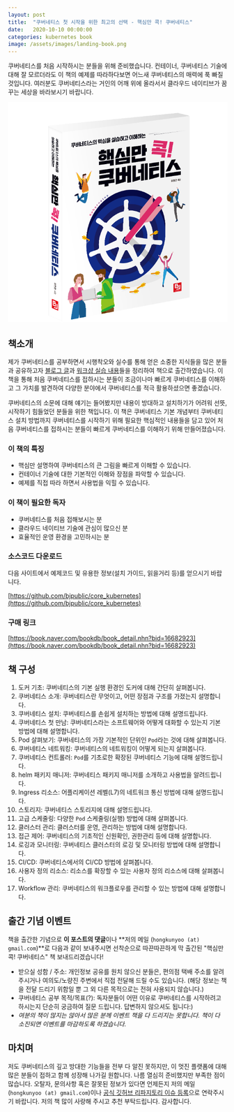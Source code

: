 ```yaml
---
layout: post
title:  "쿠버네티스 첫 시작을 위한 최고의 선택 - 핵심만 콕! 쿠버네티스"
date:   2020-10-10 00:00:00
categories: kubernetes book
image: /assets/images/landing-book.png
---
```

쿠버네티스를 처음 시작하시는 분들을 위해 준비했습니다. 컨테이너, 쿠버네티스 기술에 대해 잘 모르더라도 이 책의 예제를 따라하다보면 어느새 쿠버네티스의 매력에 푹 빠질 것입니다. 여러분도 쿠버네티스라는 거인의 어깨 위에 올라서서 클라우드 네이티브가 꿈꾸는 세상을 바라보시기 바랍니다.

![책소개](/assets/images/book-img.png)

## 책소개

제가 쿠버네티스를 공부하면서 시행착오와 실수를 통해 얻은 소중한 지식들을 많은 분들과 공유하고자 [블로그 글](https://coffeewhale.com)과 [워크샵 실습 내용](https://github.com/hongkunyoo/docker-k8s-workshop)들을 정리하여 책으로 출간하였습니다. 이 책을 통해 처음 쿠버네티스를 접하시는 분들이 조금이나마 빠르게 쿠버네티스를 이해하고 그 가치를 발견하여 다양한 분야에서 쿠버네티스를 적극 활용하셨으면 좋겠습니다.

쿠버네티스의 소문에 대해 얘기는 들어봤지만 내용이 방대하고 설치하기가 어려워 선뜻, 시작하기 힘들었던 분들을 위한 책입니다. 이 책은 쿠버네티스 기본 개념부터 쿠버네티스 설치 방법까지 쿠버네티스를 시작하기 위해 필요한 핵심적인 내용들을 담고 있어 처음 쿠버네티스를 접하시는 분들이 빠르게 쿠버네티스를 이해하기 위해 만들어졌습니다.


### 이 책의 특징 
- 핵심만 설명하여 쿠버네티스의 큰 그림을 빠르게 이해할 수 있습니다.
- 컨테이너 기술에 대한 기본적인 이해와 장점을 파악할 수 있습니다.
- 예제를 직접 따라 하면서 사용법을 익힐 수 있습니다.

### 이 책이 필요한 독자 
- 쿠버네티스를 처음 접해보시는 분
- 클라우드 네이티브 기술에 관심이 많으신 분
- 효율적인 운영 환경을 고민하시는 분

### 소스코드 다운로드

다음 사이트에서 예제코드 및 유용한 정보(설치 가이드, 읽을거리 등)를 얻으시기 바랍니다.

[https://github.com/bjpublic/core_kubernetes](https://github.com/bjpublic/core_kubernetes)


### 구매 링크

[https://book.naver.com/bookdb/book_detail.nhn?bid=16682923](https://book.naver.com/bookdb/book_detail.nhn?bid=16682923)


## 책 구성

1. 도커 기초: 쿠버네티스의 기본 실행 환경인 도커에 대해 간단히 살펴봅니다.
2. 쿠버네티스 소개: 쿠버네티스란 무엇이고, 어떤 장점과 구조를 가졌는지 설명합니다.
3. 쿠버네티스 설치: 쿠버네티스를 손쉽게 설치하는 방법에 대해 설명드립니다.
4. 쿠버네티스 첫 만남: 쿠버네티스라는 소프트웨어와 어떻게 대화할 수 있는지 기본 방법에 대해 설명합니다.
5. Pod 살펴보기: 쿠버네티스의 가장 기본적인 단위인 `Pod`라는 것에 대해 살펴봅니다.
6. 쿠버네티스 네트워킹: 쿠버네티스의 네트워킹이 어떻게 되는지 살펴봅니다.
7. 쿠버네티스 컨트롤러: `Pod`를 기초로한 확장된 쿠버네티스 기능에 대해 설명드립니다.
8. helm 패키지 매니저: 쿠버네티스 패키지 매니저를 소개하고 사용법을 알려드립니다.
9. Ingress 리소스: 어플리케이션 레벨(L7)의 네트워크 통신 방법에 대해 설명드립니다.
10. 스토리지: 쿠버네티스 스토리지에 대해 설명드립니다.
11. 고급 스케줄링: 다양한 `Pod` 스케줄링(실행) 방법에 대해 살펴봅니다.
12. 클러스터 관리: 클러스터를 운영, 관리하는 방법에 대해 설명합니다.
13. 접근 제어: 쿠버네티스의 기초적인 신원확인, 권한관리 등에 대해 설명합니다.
14. 로깅과 모니터링: 쿠버네티스 클러스터의 로깅 및 모니터링 방법에 대해 설명합니다.
15. CI/CD: 쿠버네티스에서의 CI/CD 방법에 살펴봅니다.
16. 사용자 정의 리소스: 리소스를 확장할 수 있는 사용자 정의 리소스에 대해 살펴봅니다.
17. Workflow 관리: 쿠버네티스의 워크플로우를 관리할 수 있는 방법에 대해 설명합니다.


## 출간 기념 이벤트

책을 출간한 기념으로 **이 포스트의 댓글**이나 **저의 메일 (`hongkunyoo (at) gmail.com`)**로 다음과 같이 보내주시면 선착순으로 따끈따끈하게 막 출간된 "핵심만 콕! 쿠버네티스" 책 보내드리겠습니다!

- 받으실 성함 / 주소: 개인정보 공유를 원치 않으신 분들은, 편의점 택배 주소를 알려주시거나 여의도/노량진 주변에서 직접 전달해 드릴 수도 있습니다. (해당 정보는 책을 전달 드리기 위함일 뿐 그 외 다른 목적으로는 전혀 사용되지 않습니다.)
- 쿠버네티스 공부 목적/목표(?): 독자분들이 어떤 이유로 쿠버네티스를 시작하려고 하시는지 단순히 궁금하여 질문 드립니다. 답변하지 않으셔도 됩니다:)
- *여분의 책이 많지는 않아서 많은 분께 이벤트 책을 다 드리지는 못합니다. 책이 다 소진되면 이벤트를 마감하도록 하겠습니다.*


## 마치며

저도 쿠버네티스의 깊고 방대한 기능들을 전부 다 알진 못하지만, 이 멋진 플랫폼에 대해 많은 분들이 접하고 함께 성장해 나가길 원합니다. 나름 열심히 준비했지만 부족한 점이 많습니다. 오탈자, 문의사항 혹은 잘못된 정보가 있다면 언제든지 저의 메일(`hongkunyoo (at) gmail.com`)이나 [공식 깃허브 리파지토리 이슈 등록](https://github.com/bjpublic/core_kubernetes/issues/new)으로 연락주시기 바랍니다. 저의 책 많이 사랑해 주시고 추천 부탁드립니다. 감사합니다.
